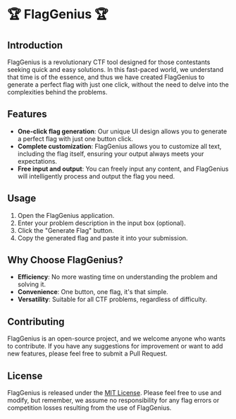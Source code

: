 # 🏆 FlagGenius 🏆

## Introduction

FlagGenius is a revolutionary CTF tool designed for those contestants seeking quick and easy solutions. In this fast-paced world, we understand that time is of the essence, and thus we have created FlagGenius to generate a perfect flag with just one click, without the need to delve into the complexities behind the problems.

## Features

- **One-click flag generation**: Our unique UI design allows you to generate a perfect flag with just one button click.
- **Complete customization**: FlagGenius allows you to customize all text, including the flag itself, ensuring your output always meets your expectations.
- **Free input and output**: You can freely input any content, and FlagGenius will intelligently process and output the flag you need.

## Usage

1. Open the FlagGenius application.
2. Enter your problem description in the input box (optional).
3. Click the "Generate Flag" button.
4. Copy the generated flag and paste it into your submission.

## Why Choose FlagGenius?

- **Efficiency**: No more wasting time on understanding the problem and solving it.
- **Convenience**: One button, one flag, it's that simple.
- **Versatility**: Suitable for all CTF problems, regardless of difficulty.

## Contributing

FlagGenius is an open-source project, and we welcome anyone who wants to contribute. If you have any suggestions for improvement or want to add new features, please feel free to submit a Pull Request.

## License

FlagGenius is released under the [MIT License](LICENSE). Please feel free to use and modify, but remember, we assume no responsibility for any flag errors or competition losses resulting from the use of FlagGenius.
